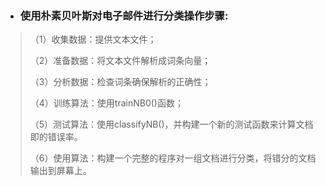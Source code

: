 * ### 使用朴素贝叶斯对电子邮件进行分类操作步骤:
>
>（1）收集数据：提供文本文件；
>
>（2）准备数据：将文本文件解析成词条向量；
>
>（3）分析数据：检查词条确保解析的正确性；
>
>（4）训练算法：使用trainNB0()函数；
>
>（5）测试算法：使用classifyNB()，并构建一个新的测试函数来计算文档即的错误率。
>
>（6）使用算法：构建一个完整的程序对一组文档进行分类，将错分的文档输出到屏幕上。